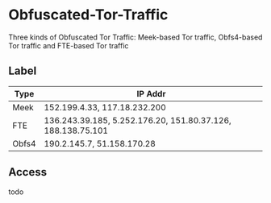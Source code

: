 # Obfuscated-Tor-Traffic
Three kinds of Obfuscated Tor Traffic: Meek-based Tor traffic, Obfs4-based Tor traffic and FTE-based Tor traffic

## Label
|  Type   | IP Addr  |
|  ----  | ----  |
| Meek  | 152.199.4.33, 117.18.232.200 |
| FTE | 136.243.39.185, 5.252.176.20, 151.80.37.126, 188.138.75.101 |
| Obfs4  | 190.2.145.7, 51.158.170.28 |

## Access
todo
